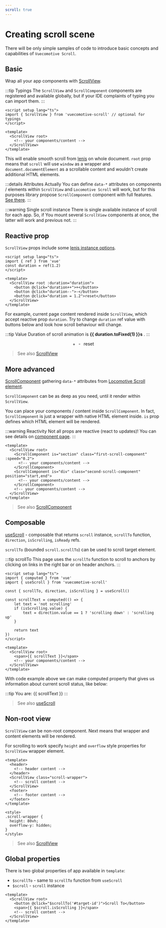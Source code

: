 ```yaml
---
scroll: true
---
```


<script setup>
import { inject, computed } from "vue"
import { useScroll } from "vuecomotive-scroll"


const { direction, isScrolling } = useScroll()

const duration = inject("duration")

const scrollText = computed(() => {
    let text = "not scrolling" 
    if (isScrolling.value) {
        text = direction.value == 1 ? "scrolling down" : "scrolling up"
    }

    return text
})
</script>

# Creating scroll scene

There will be only simple samples of code to introduce basic concepts and capabilities of `Vuecomotive Scroll`.

## Basic

Wrap all your app components
with [ScrollView](../core/scroll-view).

:::tip Typings
The `ScrollView` and `ScrollComponent` components are registered and available globally, but if your IDE complaints of
typing you can import them.
:::

```vue {2,6-8}
<script setup lang="ts">
import { ScrollView } from 'vuecomotive-scroll' // optional for typings
</script>

<template>
  <ScrollView root>
    <!-- your components/content -->
  </ScrollView>
</template>
```

This will enable smooth scroll from [lenis](https://github.com/studio-freight/lenis) on whole document.
`root` prop means that `scroll` will use `window` as a wrapper and `document.documentElement` as a scrollable content
and wouldn't create additional HTML elements.

:::details Attributes
Actually You can define `data-*` attributes on components / elements within `ScrollView` and `Locomotive Scroll` will
work, but for this purposes library propose `ScrollComponent` component with full features.
[See there](../core/scroll-component).
:::

:::warning Single scroll instance
There is single available instance of scroll for each app. So, if You mount several `ScrollView` components at once, the
latter will work and previous not.
:::

## Reactive prop

`ScrollView` props include some [lenis instance options](https://github.com/studio-freight/lenis#instance-settings).

```vue {3,9-11}
<script setup lang="ts">
import { ref } from 'vue'
const duration = ref(1.2)
</script>

<template>
  <ScrollView root :duration="duration">
    <button @click="duration++">+</button>
    <button @click="duration--">-</button>
    <button @click="duration = 1.2">reset</button>
  </ScrollView>
</template>
```

For example, current page content rendered inside `ScrollView`, which accept reactive prop `duration`.
Try to change `duration` ref value with buttons below and look how scroll behaviour will change.

:::tip Value
Duration of scroll animation is **{{ duration.toFixed(1) }}s** .
:::

<span class="dur-buttons">
  <DocButton @click="duration++">+</DocButton>
  <DocButton @click="duration--">-</DocButton>
  <DocButton @click="duration = 1.2">reset</DocButton>
</span>

> See also [ScrollView](../core/scroll-view)

## More advanced

[ScrollComponent](../core/scroll-component) gathering `data-*` attributes from
[Locomotive Scroll element](https://scroll.locomotive.ca/docs/#/attributes).

`ScrollComponent` can be as deep as you need, until it render within `ScrollView`.

You can place your components / content inside `ScrollComponent`. In fact, `ScrollComponent` is just a wrapper with
native HTML element inside. `is` prop defines which HTML element will be rendered.

:::warning Reactivity
Not all props are reactive (react to updates)! You can see details on [component page](../core/scroll-component).
:::

```vue {3-8}
<template>
  <ScrollView root>
    <ScrollComponent is="section" class="first-scroll-component" :speed="0.2">
      <!-- your components/content -->
    </ScrollComponent>
    <ScrollComponent is="div" class="second-scroll-component" position="start,end">
      <!-- your components/content -->
    </ScrollComponent>
    <!-- your components/content -->
  </ScrollView>
</template>
```

[//]: # (TODO codepen/codesandbox example from demo)
> See also [ScrollComponent](../core/scroll-component)

## Composable

[useScroll](../core/use-scroll) - composable that returns `scroll` instance, `scrollTo` function, `direction`, 
`isScrolling`, `isReady` refs.

`scrollTo` (bounded `scroll.scrollTo`) can be used to scroll target element.

:::tip scrollTo
This page uses the `scrollTo` function to scroll to anchors by clicking on links in the right bar or on header anchors.
:::

```vue {3,5,19}
<script setup lang="ts">
import { computed } from 'vue'
import { useScroll } from 'vuecomotive-scroll'

const { scrollTo, direction, isScrolling } = useScroll()

const scrollText = computed(() => {
    let text = 'not scrolling' 
    if (isScrolling.value) {
        text = direction.value == 1 ? 'scrolling down' : 'scrolling up'
    }

    return text
})
</script>

<template>
  <ScrollView root>
    <span>{{ scrollText }}</span>
    <!-- your components/content -->
  </ScrollView>
</template>
```

With code example above we can make computed property that gives us information about current scroll status,
like below:

:::tip You are: {{ scrollText }}
:::

> See also [useScroll](../core/use-scroll)

## Non-root view

`ScrollView` can be non-root component. Next means that wrapper and content elements will be rendered.

For scrolling to work specify `height` and `overflow` style properties for `ScrollView` wrapper element.

```vue {5-7,15-16}
<template>
  <header>
    <!-- header content -->
  </header>
  <ScrollView class="scroll-wrapper">
    <!-- scroll content -->
  </ScrollView>
  <footer>
    <!-- footer content -->
  </footer>
</template>

<style>
.scroll-wrapper {
  height: 80vh;
  overflow-y: hidden;
}
</style>
```

> See also [ScrollView](../core/scroll-view)

## Global properties

There is two global properties of app available in `template`:
* `$scrollTo` - same to `scrollTo` function from `useScroll`
* `$scroll` - `scroll` instance

```vue {3,4}
<template>
  <ScrollView root>
    <button @click="$scrollTo('#target-id')">Scroll To</button>
    <span>{{ $scroll.isScrolling }}</span>
    <!-- scroll content -->
  </ScrollView>
</template>
```

<style>
  .dur-buttons {
    display: flex;
    gap: 2%;
    justify-content: center;
}
</style>
